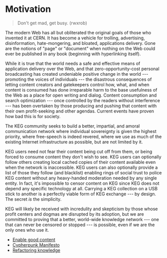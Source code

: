 # Motivation

> Don't get mad, get busy. (rwxrob)

The modern Web has all but obliterated the original goals of those who
invented it at CERN. It has become a vehicle for trolling, advertising,
disinformation, hate-mongering, and bloated, applications delivery. Gone
are the notions of "page" or "document" when nothing on the Web could
ever be published in any book (beginning with hyperlinking itself).

While it is true that the world needs a safe and effective means of
application delivery over the Web, and that zero-opportunity-cost
personal broadcasting has created undeniable positive change in the
world --- promoting the voices of individuals --- the disastrous
consequences of letting content creators and gatekeepers control how,
what, and when content is consumed has done irreparable harm to the base
usefulness of the Web as a place for open writing and dialog. Content
consumption and search optimization --- once controlled by the readers
without interference --- has been overtaken by those producing and
pushing that content with their own profit-seeking and other agendas.
Current events have proven how bad this is for society.

The KEG community seeks to build a better, impartial, and amoral
communication network where individual sovereignty is given the highest
priority, where free-speech is indeed revered, where we use as much of the
existing Internet infrastructure as possible, but are not limited by it.

KEG users need not fear their content being cut off from them, or being
forced to consume content they don't wish to see. KEG users can
optionally follow others creating local cached copies of their content
available even when the network is inaccessible. KEG users can also
optionally provide a list of those they follow (and blacklist) enabling
rings of social trust to police KEG content without any heavy-handed
moderation needed by any single entity. In fact, it's impossible to
censor content on KEG since KEG does not depend any specific technology
at all. Carrying a KEG collection on a USB stick to another is a
perfectly viable form of KEG exchange --- by design. The secret *is* the
simplicity.

KEG will likely be received with incredulity and skepticism by
those whose profit centers and dogmas are disrupted by its adoption, but
we are committed to proving that a better, world-wide knowledge network
--- one that can never be censored or stopped --- is possible, even if
we are the only ones who use it.

* [Enable good content](/enable-good-content)
* [Cypherpunk Manifesto](/cypherpunk-manifesto)
* [Refactoring knowledge](/refactoring-knowledge)
